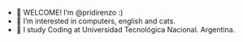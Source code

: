 - 👋 WELCOME! I’m @pridirenzo :)
- 👀 I’m interested in computers, english and cats.
- 🌱 I study Coding at Universidad Tecnológica Nacional. Argentina.
<!---
pridirenzo/pridirenzo is a ✨ special ✨ repository because its `README.md` (this file) appears on your GitHub profile.
You can click the Preview link to take a look at your changes.
--->

